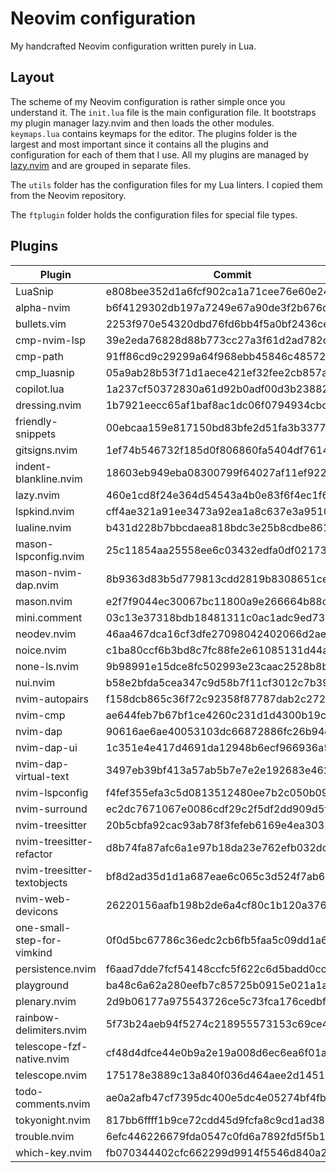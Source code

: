 # Neovim configuration

My handcrafted Neovim configuration written purely in Lua.

## Layout

The scheme of my Neovim configuration is rather simple once you understand it.
The `init.lua` file is the main configuration file. It bootstraps my plugin
manager lazy.nvim and then loads the other modules. `keymaps.lua` contains
keymaps for the editor. The plugins folder is the largest and most important
since it contains all the plugins and configuration for each of them that I use.
All my plugins are managed by [lazy.nvim](https://github.com/folke/lazy.nvim)
and are grouped in separate files.

The `utils` folder has the configuration files for my Lua linters. I copied them
from the Neovim repository.

The `ftplugin` folder holds the configuration files for special file types.

## Plugins

<!--plugin start-->

| Plugin                      | Commit                                   |
| --------------------------- | ---------------------------------------- |
| LuaSnip                     | e808bee352d1a6fcf902ca1a71cee76e60e24071 |
| alpha-nvim                  | b6f4129302db197a7249e67a90de3f2b676de13e |
| bullets.vim                 | 2253f970e54320dbd76fd6bb4f5a0bf2436ce232 |
| cmp-nvim-lsp                | 39e2eda76828d88b773cc27a3f61d2ad782c922d |
| cmp-path                    | 91ff86cd9c29299a64f968ebb45846c485725f23 |
| cmp_luasnip                 | 05a9ab28b53f71d1aece421ef32fee2cb857a843 |
| copilot.lua                 | 1a237cf50372830a61d92b0adf00d3b23882e0e1 |
| dressing.nvim               | 1b7921eecc65af1baf8ac1dc06f0794934cbcfb2 |
| friendly-snippets           | 00ebcaa159e817150bd83bfe2d51fa3b3377d5c4 |
| gitsigns.nvim               | 1ef74b546732f185d0f806860fa5404df7614f28 |
| indent-blankline.nvim       | 18603eb949eba08300799f64027af11ef922283f |
| lazy.nvim                   | 460e1cd8f24e364d54543a4b0e83f6f4ec1f65fb |
| lspkind.nvim                | cff4ae321a91ee3473a92ea1a8c637e3a9510aec |
| lualine.nvim                | b431d228b7bbcdaea818bdc3e25b8cdbe861f056 |
| mason-lspconfig.nvim        | 25c11854aa25558ee6c03432edfa0df0217324be |
| mason-nvim-dap.nvim         | 8b9363d83b5d779813cdd2819b8308651cec2a09 |
| mason.nvim                  | e2f7f9044ec30067bc11800a9e266664b88cda22 |
| mini.comment                | 03c13e37318bdb18481311c0ac1adc9ed731caf1 |
| neodev.nvim                 | 46aa467dca16cf3dfe27098042402066d2ae242d |
| noice.nvim                  | c1ba80ccf6b3bd8c7fc88fe2e61085131d44ad65 |
| none-ls.nvim                | 9b98991e15dce8fc502993e23caac2528b8b667f |
| nui.nvim                    | b58e2bfda5cea347c9d58b7f11cf3012c7b3953f |
| nvim-autopairs              | f158dcb865c36f72c92358f87787dab2c272eaf3 |
| nvim-cmp                    | ae644feb7b67bf1ce4260c231d1d4300b19c6f30 |
| nvim-dap                    | 90616ae6ae40053103dc66872886fc26b94c70c8 |
| nvim-dap-ui                 | 1c351e4e417d4691da12948b6ecf966936a56d28 |
| nvim-dap-virtual-text       | 3497eb39bf413a57ab5b7e7e2e192683e462148c |
| nvim-lspconfig              | f4fef355efa3c5d0813512480ee7b2c050b09fe4 |
| nvim-surround               | ec2dc7671067e0086cdf29c2f5df2dd909d5f71f |
| nvim-treesitter             | 20b5cbfa92cac93ab78f3fefeb6169e4ea303189 |
| nvim-treesitter-refactor    | d8b74fa87afc6a1e97b18da23e762efb032dc270 |
| nvim-treesitter-textobjects | bf8d2ad35d1d1a687eae6c065c3d524f7ab61b23 |
| nvim-web-devicons           | 26220156aafb198b2de6a4cf80c1b120a3768da0 |
| one-small-step-for-vimkind  | 0f0d5bc67786c36edc2cb6fb5faa5c09dd1a6e10 |
| persistence.nvim            | f6aad7dde7fcf54148ccfc5f622c6d5badd0cc3d |
| playground                  | ba48c6a62a280eefb7c85725b0915e021a1a0749 |
| plenary.nvim                | 2d9b06177a975543726ce5c73fca176cedbffe9d |
| rainbow-delimiters.nvim     | 5f73b24aeb94f5274c218955573153c69ce4d1ee |
| telescope-fzf-native.nvim   | cf48d4dfce44e0b9a2e19a008d6ec6ea6f01a83b |
| telescope.nvim              | 175178e3889c13a840f036d464aee2d145157b9e |
| todo-comments.nvim          | ae0a2afb47cf7395dc400e5dc4e05274bf4fb9e0 |
| tokyonight.nvim             | 817bb6ffff1b9ce72cdd45d9fcfa8c9cd1ad3839 |
| trouble.nvim                | 6efc446226679fda0547c0fd6a7892fd5f5b15d8 |
| which-key.nvim              | fb070344402cfc662299d9914f5546d840a22126 |

<!--plugin end-->
